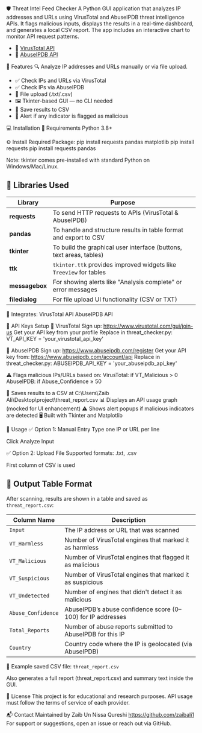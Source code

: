 🛡️ Threat Intel Feed Checker
A Python GUI application that analyzes IP addresses and URLs using VirusTotal and AbuseIPDB threat intelligence APIs. It flags malicious inputs, displays the results in a real-time dashboard, and generates a local CSV report. The app includes an interactive chart to monitor API request patterns.

- 🦠 [VirusTotal API](https://www.virustotal.com/)
- 🚨 [AbuseIPDB API](https://www.abuseipdb.com/)


📌 Features
🔍 Analyze IP addresses and URLs manually or via file upload.
- ✅ Check IPs and URLs via VirusTotal
- ✅ Check IPs via AbuseIPDB
- 📂 File upload (.txt/.csv)
- 🖼️ Tkinter-based GUI — no CLI needed
- 💾 Save results to CSV
- 🔔 Alert if any indicator is flagged as malicious


💻 Installation
🔧 Requirements
Python 3.8+

⚙️ Install Required Package:
pip install requests pandas matplotlib
pip install requests
pip install requests pandas

Note: tkinter comes pre-installed with standard Python on Windows/Mac/Linux.

## 🧠 Libraries Used

| Library       | Purpose                                                                 |
|---------------|-------------------------------------------------------------------------|
| **requests**  | To send HTTP requests to APIs (VirusTotal & AbuseIPDB)                  |
| **pandas**    | To handle and structure results in table format and export to CSV       |
| **tkinter**   | To build the graphical user interface (buttons, text areas, tables)     |
| **ttk**       | `tkinter.ttk` provides improved widgets like `Treeview` for tables      |
| **messagebox**| For showing alerts like "Analysis complete" or error messages           |
| **filedialog**| For file upload UI functionality (CSV or TXT)  


🧠 Integrates:
VirusTotal API
AbuseIPDB API

🔐 API Keys Setup
🧪 VirusTotal
Sign up: https://www.virustotal.com/gui/join-us
Get your API key from your profile
Replace in threat_checker.py:
VT_API_KEY = 'your_virustotal_api_key'


🚨 AbuseIPDB
Sign up: https://www.abuseipdb.com/register
Get your API key from: https://www.abuseipdb.com/account/api
Replace in threat_checker.py:
ABUSEIPDB_API_KEY = 'your_abuseipdb_api_key'


⚠️ Flags malicious IPs/URLs based on:
VirusTotal: if VT_Malicious > 0
AbuseIPDB: if Abuse_Confidence ≥ 50



📂 Saves results to a CSV at C:\Users\Zaib Ali\Desktop\project\threat_report.csv
📊 Displays an API usage graph (mocked for UI enhancement)
⚠️ Shows alert popups if malicious indicators are detected
🖥️ Built with Tkinter and Matplotlib



🚀 Usage
✅ Option 1: Manual Entry
Type one IP or URL per line

Click Analyze Input

✅ Option 2: Upload File
Supported formats: .txt, .csv

First column of CSV is used

## 💾 Output Table Format

After scanning, results are shown in a table and saved as `threat_report.csv`:

| Column Name         | Description                                                                 |
|---------------------|-----------------------------------------------------------------------------|
| `Input`             | The IP address or URL that was scanned                                      |
| `VT_Harmless`       | Number of VirusTotal engines that marked it as harmless                     |
| `VT_Malicious`      | Number of VirusTotal engines that flagged it as malicious                   |
| `VT_Suspicious`     | Number of VirusTotal engines that marked it as suspicious                   |
| `VT_Undetected`     | Number of engines that didn't detect it as malicious                        |
| `Abuse_Confidence`  | AbuseIPDB’s abuse confidence score (0–100) for IP addresses                 |
| `Total_Reports`     | Number of abuse reports submitted to AbuseIPDB for this IP                  |
| `Country`           | Country code where the IP is geolocated (via AbuseIPDB)                     |

📁 Example saved CSV file: `threat_report.csv`


Also generates a full report (threat_report.csv) and summary text inside the GUI.


📜 License
This project is for educational and research purposes. API usage must follow the terms of service of each provider.


📬 Contact
Maintained by Zaib Un Nissa Qureshi
https://github.com/zaibali1
For support or suggestions, open an issue or reach out via GitHub.





